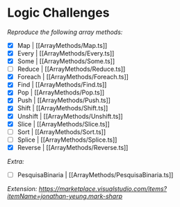 # Logic Challenges

  *Reproduce the following array methods:*

- [x] Map | [[ArrayMethods/Map.ts]]
- [x] Every | [[ArrayMethods/Every.ts]]  
- [x] Some | [[ArrayMethods/Some.ts]]  
- [ ] Reduce | [[ArrayMethods/Reduce.ts]]  
- [x] Foreach | [[ArrayMethods/Foreach.ts]]  
- [x] Find | [[ArrayMethods/Find.ts]]  
- [x] Pop | [[ArrayMethods/Pop.ts]]  
- [x] Push | [[ArrayMethods/Push.ts]]  
- [x] Shift | [[ArrayMethods/Shift.ts]]  
- [x] Unshift | [[ArrayMethods/Unshift.ts]]  
- [x] Slice | [[ArrayMethods/Slice.ts]]  
- [ ] Sort | [[ArrayMethods/Sort.ts]]  
- [ ] Splice | [[ArrayMethods/Splice.ts]]  
- [x] Reverse | [[ArrayMethods/Reverse.ts]]

*Extra:*

- [ ] PesquisaBinaria | [[ArrayMethods/PesquisaBinaria.ts]]

*Extension: https://marketplace.visualstudio.com/items?itemName=jonathan-yeung.mark-sharp*